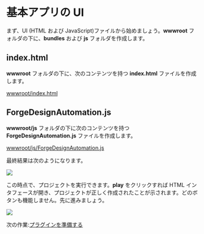 # 基本アプリの UI

まず、UI (HTML および JavaScript)ファイルから始めましょう。**wwwroot** フォルダの下に、**bundles** および **js** フォルダを作成します。

## index.html

**wwwroot** フォルダの下に、次のコンテンツを持つ **index.html** ファイルを作成します。

[wwwroot/index.html](_snippets/modifymodels/netcore/wwwroot/index.html ':include :type=code html')

## ForgeDesignAutomation.js

**wwwroot/js** フォルダの下に次のコンテンツを持つ **ForgeDesignAutomation.js** ファイルを作成します。

[wwwroot/js/ForgeDesignAutomation.js](_snippets/modifymodels/netcore/wwwroot/js/ForgeDesignAutomation.js ':include :type=code javascript')

最終結果は次のようになります。

![](_media/designautomation/netcore/basefiles.png)

この時点で、プロジェクトを実行できます。**play** をクリックすれば HTML インタフェースが開き、プロジェクトが正しく作成されたことが示されます。どのボタンも機能しません。先に進みましょう。

![](_media/net/start_debug.png) 

次の作業:[プラグインを準備する](designautomation/appbundle/)